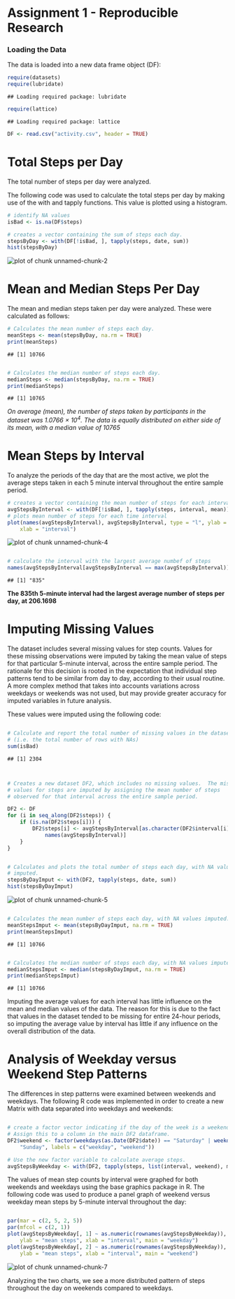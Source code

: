 Assignment 1 - Reproducible Research
========================================================

### Loading the Data

The data is loaded into a new data frame object (DF):

```r
require(datasets)
require(lubridate)
```

```
## Loading required package: lubridate
```

```r
require(lattice)
```

```
## Loading required package: lattice
```

```r
DF <- read.csv("activity.csv", header = TRUE)

```


# Total Steps per Day
The total number of steps per day were analyzed.  

The following code was used to calculate the total steps per day by making use of the with and tapply functions.  This value is plotted using a histogram.  


```r
# identify NA values
isBad <- is.na(DF$steps)

# creates a vector containing the sum of steps each day.
stepsByDay <- with(DF[!isBad, ], tapply(steps, date, sum))
hist(stepsByDay)
```

![plot of chunk unnamed-chunk-2](figure/unnamed-chunk-2.png) 




# Mean and Median Steps Per Day

The mean and median steps taken per day were analyzed.  These were calculated as follows:  



```r
# Calculates the mean number of steps each day.
meanSteps <- mean(stepsByDay, na.rm = TRUE)
print(meanSteps)
```

```
## [1] 10766
```

```r

# Calculates the median number of steps each day.
medianSteps <- median(stepsByDay, na.rm = TRUE)
print(medianSteps)
```

```
## [1] 10765
```



*On average (mean), the number of steps taken by participants in the dataset was 1.0766 &times; 10<sup>4</sup>.  The data is equally distributed on either side of its mean, with a median value of 10765*


# Mean Steps by Interval

To analyze the periods of the day that are the most active, we plot the average steps taken in each 5 minute interval throughout the entire sample period. 


```r
# creates a vector containing the mean number of steps for each interval.
avgStepsByInterval <- with(DF[!isBad, ], tapply(steps, interval, mean))
# plots mean number of steps for each time interval
plot(names(avgStepsByInterval), avgStepsByInterval, type = "l", ylab = "number of steps", 
    xlab = "interval")
```

![plot of chunk unnamed-chunk-4](figure/unnamed-chunk-4.png) 

```r

# calculate the interval with the largest average numbef of steps
names(avgStepsByInterval[avgStepsByInterval == max(avgStepsByInterval)])
```

```
## [1] "835"
```


**The 835th 5-minute interval had the largest average number of steps per day, at 206.1698**

# Imputing Missing Values

The dataset includes several missing values for step counts.  Values for these missing observations were imputed by taking the mean value of steps for that particular 5-minute interval, across the entire sample period.  The rationale for this decision is rooted in the expectation that individual step patterns tend to be similar from day to day, according to their usual routine.  A more complex method that takes into accounts variations across weekdays or weekends was not used, but may provide greater accuracy for imputed variables in future analysis. 

These values were imputed using the following code: 



```r

# Calculate and report the total number of missing values in the dataset
# (i.e. the total number of rows with NAs)
sum(isBad)
```

```
## [1] 2304
```

```r


# Creates a new dataset DF2, which includes no missing values.  The missing
# values for steps are imputed by assigning the mean number of steps
# observed for that interval across the entire sample period.

DF2 <- DF
for (i in seq_along(DF2$steps)) {
    if (is.na(DF2$steps[i])) {
        DF2$steps[i] <- avgStepsByInterval[as.character(DF2$interval[i]) == 
            names(avgStepsByInterval)]
    }
}


# Calculates and plots the total number of steps each day, with NA values
# imputed.
stepsByDayImput <- with(DF2, tapply(steps, date, sum))
hist(stepsByDayImput)
```

![plot of chunk unnamed-chunk-5](figure/unnamed-chunk-5.png) 

```r

# Calculates the mean number of steps each day, with NA values imputed.
meanStepsImput <- mean(stepsByDayImput, na.rm = TRUE)
print(meanStepsImput)
```

```
## [1] 10766
```

```r

# Calculates the median number of steps each day, with NA values imputed.
medianStepsImput <- median(stepsByDayImput, na.rm = TRUE)
print(medianStepsImput)
```

```
## [1] 10766
```


Imputing the average values for each interval has little influence on the mean and median values of the data.  The reason for this is due to the fact that values in the dataset tended to be missing for entire 24-hour periods, so imputing the average value by interval has little if any influence on the overall distribution of the data.  

# Analysis of Weekday versus Weekend Step Patterns

The differences in step patterns were examined between weekends and weekdays.  The following R code was implemented in order to create a new Matrix with data separated into weekdays and weekends: 



```r

# create a factor vector indicating if the day of the week is a weekend.
# Assign this to a column in the main DF2 dataframe.
DF2$weekend <- factor(weekdays(as.Date(DF2$date)) == "Saturday" | weekdays(as.Date(DF2$date)) == 
    "Sunday", labels = c("weekday", "weekend"))

# Use the new factor variable to calculate average steps.
avgStepsByWeekday <- with(DF2, tapply(steps, list(interval, weekend), mean))
```



The values of mean step counts by interval were graphed for both weekends and weekdays using the base graphics package in R.  The following code was used to produce a panel graph of weekend versus weekday mean steps by 5-minute interval throughout the day: 


```r

par(mar = c(2, 5, 2, 5))
par(mfcol = c(2, 1))
plot(avgStepsByWeekday[, 1] ~ as.numeric(rownames(avgStepsByWeekday)), type = "l", 
    ylab = "mean steps", xlab = "interval", main = "weekday")
plot(avgStepsByWeekday[, 2] ~ as.numeric(rownames(avgStepsByWeekday)), type = "l", 
    ylab = "mean steps", xlab = "interval", main = "weekend")
```

![plot of chunk unnamed-chunk-7](figure/unnamed-chunk-7.png) 


Analyzing the two charts, we see a more distributed pattern of steps throughout the day on weekends compared to weekdays.

